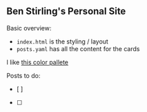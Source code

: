 ## Ben Stirling's Personal Site 

Basic overview: 
- `index.html` is the styling / layout 
- `posts.yaml` has all the content for the cards

I like [this color pallete](https://colorhunt.co/palette/4c4c6d1b9c85e8f6efffe194s)

Posts to do: 
- [ ] 
- [ ] 
